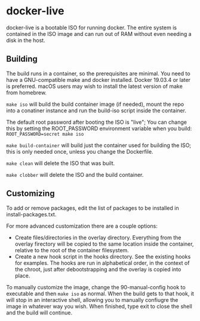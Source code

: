 # docker-live
docker-live is a bootable ISO for running docker. The entire system is contained in the ISO image and can run out of RAM without even needing a disk in the host.

## Building
The build runs in a container, so the prerequisites are minimal. You need to have a GNU-compatible make and docker installed. Docker 19.03.4 or later is preferred. macOS users may wish to install the latest version of make from homebrew.

`make iso` will build the build container image (if needed), mount the repo into a conatiner instance and run the build-iso script inside the container.

The default root password after booting the ISO is "live"; You can change this by setting the ROOT_PASSWORD environment variable when you build: `ROOT_PASSWORD=secret make iso`

`make build-container` will build just the container used for building the ISO; this is only needed once, unless you change the Dockerfile.

`make clean` will delete the ISO that was built.

`make clobber` will delete the ISO and the build container.

## Customizing
To add or remove packages, edit the list of packages to be installed in install-packages.txt.

For more advanced customization there are a couple options:
* Create files/directories in the overlay directory. Everything from the overlay firectory will be copied to the same location inside the container, relative to the root of the container filesystem.
* Create a new hook script in the hooks directory. See the existing hooks for examples. The hooks are run in alphabetical order, in the context of the chroot, just after debootstrapping and the overlay is copied into place.

To manually customize the image, change the 90-manual-config hook to executable and then `make iso` as normal. When the build gets to that hook, it will stop in an interactive shell, allowing you to manually confiugre the image in whatever way you wish. When finished, type exit to close the shell and the build will continue.

